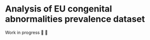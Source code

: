 # Analysis of EU congenital abnormalities prevalence dataset # 


Work in progress :hammer: :hammer: 
